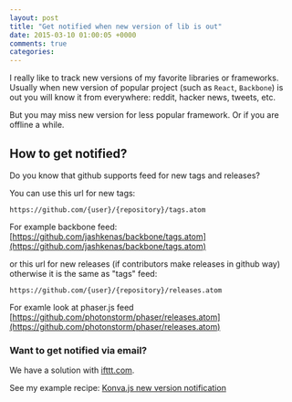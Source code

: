 ```yaml
---
layout: post
title: "Get notified when new version of lib is out"
date: 2015-03-10 01:00:05 +0000
comments: true
categories: 
---
```


I really like to track new versions of my favorite libraries or frameworks.
Usually when new version of popular project (such as `React`, `Backbone`) is out you will know it from everywhere: reddit, hacker news, tweets, etc.


But you may miss new version for less popular framework.
Or if you are offline a while.

## How to get notified?

Do you know that github supports feed for new tags and releases?

You can use this url for new tags:

`https://github.com/{user}/{repository}/tags.atom`

For example backbone feed: [https://github.com/jashkenas/backbone/tags.atom](https://github.com/jashkenas/backbone/tags.atom)

or this url for new releases (if contributors make releases in github way) otherwise it is the same as "tags" feed:

`https://github.com/{user}/{repository}/releases.atom`

For examle look at phaser.js feed [https://github.com/photonstorm/phaser/releases.atom](https://github.com/photonstorm/phaser/releases.atom)

### Want to get notified via email?

We have a solution with [ifttt.com](http://ifttt.com/).

See my example recipe: [Konva.js new version notification](https://ifttt.com/recipes/267571-email-me-when-new-version-of-konva-js-is-out)